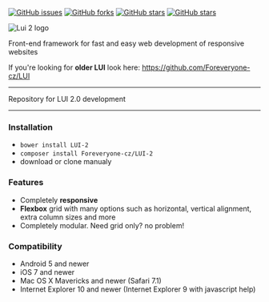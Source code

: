 [![GitHub issues](https://img.shields.io/github/issues/Foreveryone-cz/LUI-2.svg)](https://github.com/Foreveryone-cz/LUI-2/issues)
[![GitHub forks](https://img.shields.io/github/forks/Foreveryone-cz/LUI-2.svg)](https://github.com/Foreveryone-cz/LUI-2/network)
[![GitHub stars](https://img.shields.io/github/stars/Foreveryone-cz/LUI-2.svg)](https://github.com/Foreveryone-cz/LUI-2/stargazers)
[![GitHub stars](https://img.shields.io/github/stars/Foreveryone-cz/LUI-2.svg)](https://github.com/Foreveryone-cz/LUI-2/stargazers)


![Lui 2 logo](http://less-ui.net/lui2_logo_medium.png)

Front-end framework for fast and easy web development of responsive websites

If you're looking for **older LUI** look here: https://github.com/Foreveryone-cz/LUI

---

Repository for LUI 2.0 development

---

### Installation
- `bower install LUI-2`
- `composer install Foreveryone-cz/LUI-2`
- download or clone manualy


### Features
- Completely **responsive**
- **Flexbox** grid with many options such as horizontal, vertical alignment, extra column sizes and more
- Completely modular. Need grid only? no problem!

### Compatibility
- Android 5 and newer
- iOS 7 and newer
- Mac OS X Mavericks and newer (Safari 7.1)
- Internet Explorer 10 and newer (Internet Explorer 9 with javascript help)